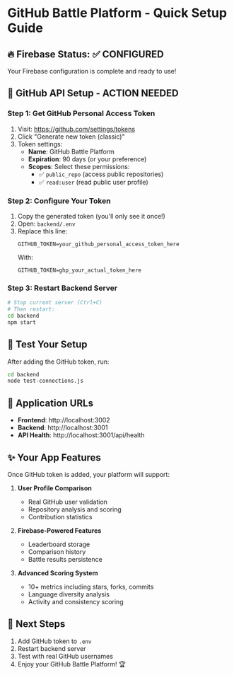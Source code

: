 # GitHub Battle Platform - Quick Setup Guide

## 🔥 Firebase Status: ✅ CONFIGURED
Your Firebase configuration is complete and ready to use!

## 🔑 GitHub API Setup - ACTION NEEDED

### Step 1: Get GitHub Personal Access Token
1. Visit: https://github.com/settings/tokens
2. Click "Generate new token (classic)"
3. Token settings:
   - **Name**: GitHub Battle Platform  
   - **Expiration**: 90 days (or your preference)
   - **Scopes**: Select these permissions:
     - ✅ `public_repo` (access public repositories)
     - ✅ `read:user` (read public user profile)

### Step 2: Configure Your Token
1. Copy the generated token (you'll only see it once!)
2. Open: `backend/.env`
3. Replace this line:
   ```
   GITHUB_TOKEN=your_github_personal_access_token_here
   ```
   With:
   ```
   GITHUB_TOKEN=ghp_your_actual_token_here
   ```

### Step 3: Restart Backend Server
```bash
# Stop current server (Ctrl+C)
# Then restart:
cd backend
npm start
```

## 🧪 Test Your Setup
After adding the GitHub token, run:
```bash
cd backend
node test-connections.js
```

## 🚀 Application URLs
- **Frontend**: http://localhost:3002
- **Backend**: http://localhost:3001
- **API Health**: http://localhost:3001/api/health

## ✨ Your App Features
Once GitHub token is added, your platform will support:

1. **User Profile Comparison**
   - Real GitHub user validation
   - Repository analysis and scoring
   - Contribution statistics

2. **Firebase-Powered Features**
   - Leaderboard storage
   - Comparison history
   - Battle results persistence

3. **Advanced Scoring System** 
   - 10+ metrics including stars, forks, commits
   - Language diversity analysis
   - Activity and consistency scoring

## 🎯 Next Steps
1. Add GitHub token to `.env`
2. Restart backend server  
3. Test with real GitHub usernames
4. Enjoy your GitHub Battle Platform! 🏆